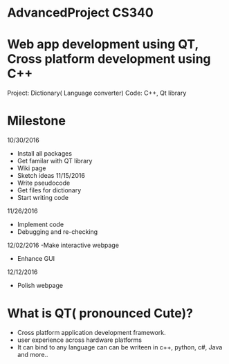 # AdvancedProject CS340 
# Web app development using QT, Cross platform development using C++  
Project: Dictionary( Language converter)
Code: C++, Qt library 


# Milestone

10/30/2016
-  Install all packages 
- Get familar with QT library 
- Wiki page 
- Sketch ideas
11/15/2016
- Write pseudocode 
- Get files for dictionary
- Start writing code

11/26/2016
- Implement code
- Debugging and re-checking


12/02/2016
-Make interactive webpage
- Enhance GUI

12/12/2016
- Polish webpage 

# What is QT( pronounced Cute)? 
- Cross platform application development framework.
- user experience across hardware platforms
- It can bind to any language can can be writeen in c++, python, c#, Java and more..


